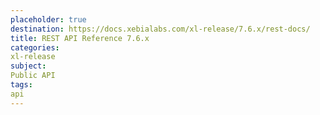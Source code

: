 ```yaml
---
placeholder: true
destination: https://docs.xebialabs.com/xl-release/7.6.x/rest-docs/
title: REST API Reference 7.6.x
categories:
xl-release
subject:
Public API
tags:
api
---
```

